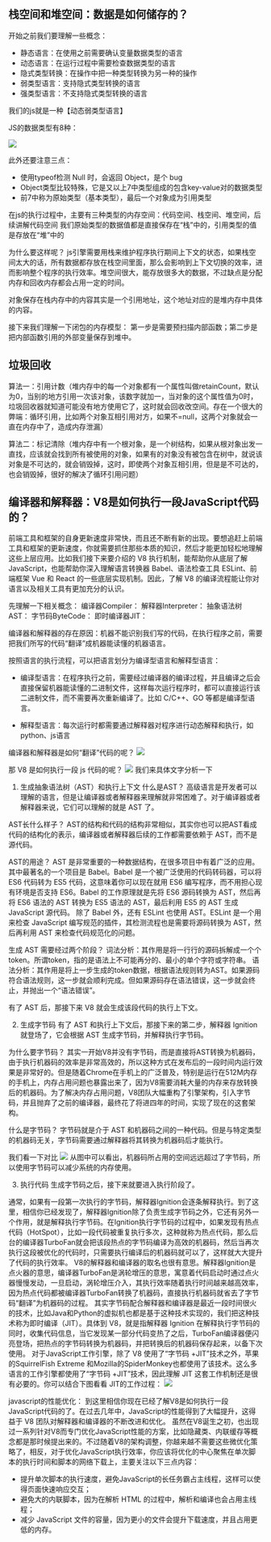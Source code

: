 ## 栈空间和堆空间：数据是如何储存的？

开始之前我们要理解一些概念：
* 静态语言：在使用之前需要确认变量数据类型的语言
* 动态语言：在运行过程中需要检查数据类型的语言
* 隐式类型转换：在操作中把一种类型转换为另一种的操作
* 弱类型语言：支持隐式类型转换的语言
* 强类型语言：不支持隐式类型转换的语言

我们的js就是一种【动态弱类型语言】

JS的数据类型有8种：

![](https://static001.geekbang.org/resource/image/85/15/85b87602eac65356c9171bbd023f5715.png?wh=1142*648)

此外还要注意三点：
* 使用typeof检测 Null 时，会返回 Object，是个 bug
* Object类型比较特殊，它是又以上7中类型组成的包含key-value对的数据类型
* 前7中称为原始类型（基本类型），最后一个对象成为引用类型

在js的执行过程中，主要有三种类型的内存空间：代码空间、栈空间、堆空间，后续讲解代码空间
我们原始类型的数据值都是直接保存在“栈”中的，引用类型的值是存放在“堆”中的

为什么要这样呢？
js引擎需要用栈来维护程序执行期间上下文的状态，如果栈空间太大的话，所有数据都存放在栈空间里面，那么会影响到上下文切换的效率，进而影响整个程序的执行效率。堆空间很大，能存放很多大的数据，不过缺点是分配内存和回收内存都会占用一定的时间。

对象保存在栈内存中的内容其实是一个引用地址，这个地址对应的是堆内存中具体的内容。

接下来我们理解一下闭包的内存模型：
第一步是需要预扫描内部函数；第二步是把内部函数引用的外部变量保存到堆中。




## 垃圾回收

算法一：引用计数（堆内存中的每一个对象都有一个属性叫做retainCount，默认为0，当别的地方引用一次该对象，该数字就加一，当对象的这个属性值为0时，垃圾回收器就知道可能没有地方使用它了，这时就会回收改空间。存在一个很大的弊端：循环引用，比如两个对象互相引用对方，如果不=null，这两个对象就会一直在内存中了，造成内存泄漏）

算法二：标记清除（堆内存中有一个根对象，是一个树结构，如果从根对象出发一直找，应该就会找到所有被使用的对象，如果有的对象没有被包含在树中，就说该对象是不可达的，就会销毁掉，这时，即使两个对象互相引用，但是是不可达的，也会销毁掉，很好的解决了循环引用问题）



## 编译器和解释器：V8是如何执行一段JavaScript代码的？

前端工具和框架的自身更新速度非常快，而且还不断有新的出现。要想追赶上前端工具和框架的更新速度，你就需要抓住那些本质的知识，然后才能更加轻松地理解这些上层应用。比如我们接下来要介绍的 V8 执行机制，能帮助你从底层了解 JavaScript，也能帮助你深入理解语言转换器 Babel、语法检查工具 ESLint、前端框架 Vue 和 React 的一些底层实现机制。因此，了解 V8 的编译流程能让你对语言以及相关工具有更加充分的认识。

先理解一下相关概念：
编译器Compiler：
解释器Interpreter：
抽象语法树AST：
字节码ByteCode：
即时编译器JIT：

编译器和解释器的存在原因：机器不能识别我们写的代码，在执行程序之前，需要把我们所写的代码“翻译”成机器能读懂的机器语言。

按照语言的执行流程，可以把语言划分为编译型语言和解释型语言：

* 编译型语言：在程序执行之前，需要经过编译器的编译过程，并且编译之后会直接保留机器能读懂的二进制文件，这样每次运行程序时，都可以直接运行该二进制文件，而不需要再次重新编译了。比如 C/C++、GO 等都是编译型语言。

* 解释型语言：每次运行时都需要通过解释器对程序进行动态解释和执行，如python、js语言

编译器和解释器是如何“翻译”代码的呢？
![](https://static001.geekbang.org/resource/image/4e/81/4e196603ecb78188e99e963e251b9781.png?wh=1142*510)

那 V8 是如何执行一段 js 代码的呢？
![](https://static001.geekbang.org/resource/image/1a/ae/1af282bdc4036096c03074da53eb84ae.png?wh=1142*522)
我们来具体文字分析一下

1. 生成抽象语法树（AST）和执行上下文
什么是AST？
高级语言是开发者可以理解的语言，但是让编译器或者解释器来理解就非常困难了。对于编译器或者解释器来说，它们可以理解的就是 AST 了。

AST长什么样子？
AST的结构和代码的结构非常相似，其实你也可以把AST看成代码的结构化的表示，编译器或者解释器后续的工作都需要依赖于 AST，而不是源代码。

AST的用途？
AST 是非常重要的一种数据结构，在很多项目中有着广泛的应用。其中最著名的一个项目是 Babel。Babel 是一个被广泛使用的代码转码器，可以将 ES6 代码转为 ES5 代码，这意味着你可以现在就用 ES6 编写程序，而不用担心现有环境是否支持 ES6。Babel 的工作原理就是先将 ES6 源码转换为 AST，然后再将 ES6 语法的 AST 转换为 ES5 语法的 AST，最后利用 ES5 的 AST 生成 JavaScript 源代码。
除了 Babel 外，还有 ESLint 也使用 AST。ESLint 是一个用来检查 JavaScript 编写规范的插件，其检测流程也是需要将源码转换为 AST，然后再利用 AST 来检查代码规范化的问题。

生成 AST 需要经过两个阶段？
词法分析：其作用是将一行行的源码拆解成一个个token。所谓token，指的是语法上不可能再分的、最小的单个字符或字符串。
语法分析：其作用是将上一步生成的token数据，根据语法规则转为AST。如果源码符合语法规则，这一步就会顺利完成。但如果源码存在语法错误，这一步就会终止，并抛出一个“语法错误”。

有了 AST 后，那接下来 V8 就会生成该段代码的执行上下文。

2. 生成字节码
有了 AST 和执行上下文后，那接下来的第二步，解释器 Ignition 就登场了，它会根据 AST 生成字节码，并解释执行字节码。

为什么要字节码？
其实一开始V8并没有字节码，而是直接将AST转换为机器码，由于执行机器码的效率是非常高效的，所以这种方式在发布后的一段时间内运行效果是非常好的。但是随着Chrome在手机上的广泛普及，特别是运行在512M内存的手机上，内存占用问题也暴露出来了，因为V8需要消耗大量的内存来存放转换后的机器码。为了解决内存占用问题，V8团队大幅重构了引擎架构，引入字节码，并且抛弃了之前的编译器，最终花了将进四年的时间，实现了现在的这套架构。

什么是字节码？
字节码就是介于 AST 和机器码之间的一种代码。但是与特定类型的机器码无关，字节码需要通过解释器将其转换为机器码后才能执行。

我们看一下对比
![](https://static001.geekbang.org/resource/image/87/ff/87d1ab147d1dc4b78488e2443d58a3ff.png?wh=1142*314)
从图中可以看出，机器码所占用的空间远远超过了字节码，所以使用字节码可以减少系统的内存使用。


3. 执行代码
生成字节码之后，接下来就要进入执行阶段了。

通常，如果有一段第一次执行的字节码，解释器Ignition会逐条解释执行。到了这里，相信你已经发现了，解释器Ignition除了负责生成字节码之外，它还有另外一个作用，就是解释执行字节码。在Ignition执行字节码的过程中，如果发现有热点代码（HotSpot），比如一段代码被重复执行多次，这种就称为热点代码，那么后台的编译器TurboFan就会把该段热点的字节码编译为高效的机器码，然后当再次执行这段被优化的代码时，只需要执行编译后的机器码就可以了，这样就大大提升了代码的执行效率。
V8的解释器和编译器的取名也很有意思。解释器Ignition是点火器的意思，编译器TurboFan是涡轮增压的意思，寓意着代码启动时通过点火器慢慢发动，一旦启动，涡轮增压介入，其执行效率随着执行时间越来越高效率，因为热点代码都被编译器TurboFan转换了机器码，直接执行机器码就省去了字节码“翻译”为机器码的过程。
其实字节码配合解释器和编译器是最近一段时间很火的技术，比如Java和Python的虚拟机也都是基于这种技术实现的，我们把这种技术称为即时编译（JIT）。具体到 V8，就是指解释器 Ignition 在解释执行字节码的同时，收集代码信息，当它发现某一部分代码变热了之后，TurboFan编译器便闪亮登场，把热点的字节码转换为机器码，并把转换后的机器码保存起来，以备下次使用。
对于JavaScript工作引擎，除了 V8 使用了“字节码 +JIT”技术之外，苹果的SquirrelFish Extreme 和Mozilla的SpiderMonkey也都使用了该技术。这么多语言的工作引擎都使用了“字节码 +JIT”技术，因此理解 JIT 这套工作机制还是很有必要的。你可以结合下图看看 JIT的工作过程：
![](https://static001.geekbang.org/resource/image/66/8a/662413313149f66fe0880113cb6ab98a.png?wh=766*912)

javascript的性能优化：
到这里相信你现在已经了解V8是如何执行一段JavaScript代码的了。在过去几年中，JavaScript的性能得到了大幅提升，这得益于 V8 团队对解释器和编译器的不断改进和优化。
虽然在V8诞生之初，也出现过一系列针对V8而专门优化JavaScript性能的方案，比如隐藏类、内联缓存等概念都是那时候提出来的。不过随着V8的架构调整，你越来越不需要这些微优化策略了，相反，对于优化JavaScript执行效率，你应该将优化的中心聚焦在单次脚本的执行时间和脚本的网络下载上，主要关注以下三点内容：

* 提升单次脚本的执行速度，避免JavaScript的长任务霸占主线程，这样可以使得页面快速响应交互；
* 避免大的内联脚本，因为在解析 HTML 的过程中，解析和编译也会占用主线程；
* 减少 JavaScript 文件的容量，因为更小的文件会提升下载速度，并且占用更低的内存。





